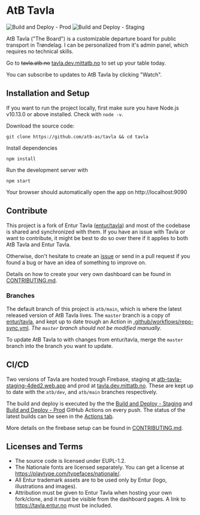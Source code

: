 # AtB Tavla

![Build and Deploy - Prod](https://github.com/AtB-AS/tavla/workflows/Build%20and%20Deploy%20-%20Prod/badge.svg)
![Build and Deploy - Staging](https://github.com/AtB-AS/tavla/workflows/Build%20and%20Deploy%20-%20Staging/badge.svg) 

AtB Tavla ("The Board") is a customizable departure board for public transport in Trøndelag. I can be personalized from it's admin panel, which requires no technical skills.

Go to ~~tavla.atb.no~~ [tavla.dev.mittatb.no](https://tavla.dev.mittatb.no/) to set up your table today.

You can subscribe to updates to AtB Tavla by clicking "Watch".

## Installation and Setup

If you want to run the project locally, first make sure you have Node.js v10.13.0 or above installed. Check with `node -v`.

Download the source code:

```
git clone https://github.com/atb-as/tavla && cd tavla
```

Install dependencies
```
npm install
```

Run the development server with
```
npm start
```

Your browser should automatically open the app on http://localhost:9090

## Contribute

This project is a fork of Entur Tavla ([entur/tavla](https://github.com/entur/tavla)) and most of the codebase is shared and synchronized with them. If you have an issue with Tavla or want to contribute, it might be best to do so over there if it applies to both AtB Tavla and Entur Tavla.

Otherwise, don't hesitate to create an [issue](https://github.com/atb-as/tavla/issues/new) or send in a pull request if you found a bug or have an idea of something to improve on. 

Details on how to create your very own dashboard can be found in [CONTRIBUTING.md](/CONTRIBUTING.md).

### Branches

The default branch of this project is `atb/main`, which is where the latest released version of AtB Tavla lives. The `master` branch is a copy of [entur/tavla](https://github.com/entur/tavla), and kept up to date trough an Action in [.github/workflows/repo-sync.yml](.github/workflows/repo-sync.yml). _The `master` branch should not be modified manually._

To update AtB Tavla to with changes from entur/tavla, merge the `master` branch into the branch you want to update.

## CI/CD

Two versions of Tavla are hosted trough Firebase, staging at [atb-tavla-staging-4ded2.web.app](https://atb-tavla-staging-4ded2.web.app/) and prod at [tavla.dev.mittatb.no](https://tavla.dev.mittatb.no/). These are kept up to date with the `atb/dev`, and `atb/main` branches respectively. 

The build and deploy is executed by the the [Build and Deploy - Staging](.github/workflows/build-and-deploy-staging.yml) and [Build and Deploy - Prod](.github/workflows/build-and-deploy-prod.yml) GitHub Actions on every push. The status of the latest builds can be seen in the [Actions tab](https://github.com/AtB-AS/tavla/actions?query=workflow%3A%22Build+and+Deploy%22).

More details on the firebase setup can be found in [CONTRIBUTING.md](/CONTRIBUTING.md).

## Licenses and Terms

* The source code is licensed under EUPL-1.2.
* The Nationale fonts are licensed separately. You can get a license at https://playtype.com/typefaces/nationale/.
* All Entur trademark assets are to be used only by Entur (logo, illustrations and images).
* Attribution must be given to Entur Tavla when hosting your own fork/clone, and it must be visible from the dashboard pages. A link to https://tavla.entur.no must be included.
